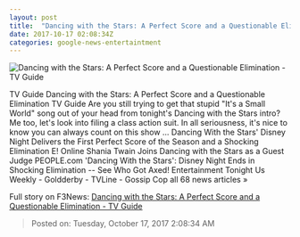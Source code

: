 ```yaml
---
layout: post
title:  "Dancing with the Stars: A Perfect Score and a Questionable Elimination - TV Guide"
date: 2017-10-17 02:08:34Z
categories: google-news-entertaintment
---
```


![Dancing with the Stars: A Perfect Score and a Questionable Elimination - TV Guide](http://cimg.tvgcdn.net/i/r/2017/10/16/daadc685-9400-4ea9-b857-324ceafbbb2f/thumbnail/1300x867/43de3976d2729a36e8e90c8b46aa0b96/171016-drew-scott-emma-slater-dancing-with-the-stars.jpg)

TV Guide Dancing with the Stars: A Perfect Score and a Questionable Elimination TV Guide Are you still trying to get that stupid "It's a Small World" song out of your head from tonight's Dancing with the Stars intro? Me too, let's look into filing a class action suit. In all seriousness, it's nice to know you can always count on this show ... Dancing With the Stars' Disney Night Delivers the First Perfect Score of the Season and a Shocking Elimination E! Online Shania Twain Joins Dancing with the Stars as a Guest Judge PEOPLE.com 'Dancing With the Stars': Disney Night Ends in Shocking Elimination -- See Who Got Axed! Entertainment Tonight Us Weekly - Goldderby - TVLine - Gossip Cop all 68 news articles »


Full story on F3News: [Dancing with the Stars: A Perfect Score and a Questionable Elimination - TV Guide](http://www.f3nws.com/n/zmvXJJ)

> Posted on: Tuesday, October 17, 2017 2:08:34 AM
